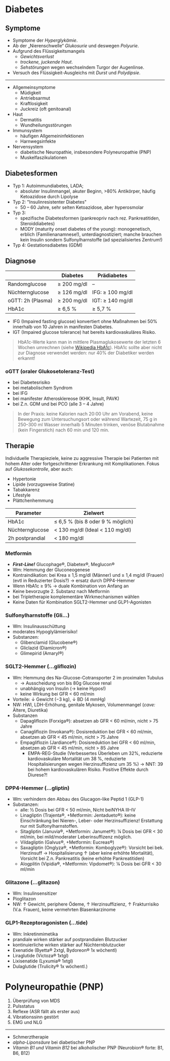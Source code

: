 # Diabetes

## Symptome

- Symptome der *Hyperglykämie*.
- Ab der „Nierenschwelle“ *Glukosurie* und deswegen *Polyurie*.
- Aufgrund des Flüssigkeitsmangels
	- *Gewichtsverlust*
	- *trockene, juckende Haut*.
	- *Sehstörungen* wegen wechselndem Turgor der Augenlinse.
- Versuch des Flüssigkeit-Ausgleichs mit *Durst* und *Polydipsie*.

---

- Allgemeinsymptome
  - Müdigkeit
  - Antriebsarmut
  - Kraftlosigkeit
  - Juckreiz (oft genitoanal)
- Haut
  - Dermatitis
  - Wundheilungsstörungen
- Immunsystem
  - häufigen Allgemeininfektionen
  - Harnwegsinfekte
- Nervensystem
  - diabetische Neuropathie, insbesondere Polyneuropathie (PNP)
  - Muskelfaszikulationen


## Diabetesformen 
* Typ 1: Autoimmundiabetes, LADA;
	* absoluter Insulinmangel, akuter Beginn, >80% Antikörper, häufig Ketoazidose durch Lipolyse
* Typ 2: "Insulinresistenter Diabetes"
	- 50 – 60 Jahre, sehr selten Ketoazidose, aber hyperosmolar
* Typ 3:
	- spezifische Diabetesformen (pankreopriv nach rez. Pankreatitiden, Steroiddiabetes)
	- MODY (maturity onset diabetes of the young): monogenetisch, erblich (Familienanamnese!), unterdiagnostiziert; manche brauchen kein Insulin sondern Sulfonylharnstoffe (ad spezialisiertes Zentrum!)
* Typ 4: Gestationsdiabetes (GDM)

## Diagnose
|                   | Diabetes    | Prädiabetes      |
|-------------------|-------------|------------------|
| Randomglucose     | ≥ 200 mg/dl |               –  |
| Nüchternglucose   | ≥ 126 mg/dl | IFG: ≥ 100 mg/dl |
| oGTT: 2h (Plasma) | ≥ 200 mg/dl | IGT: ≥ 140 mg/dl |
| HbA1c             | ≥ 6,5 %     |          ≥ 5,7 % |

* IFG (Impaired fasting glucose) konvertiert ohne Maßnahmen bei 50% innerhalb von 10 Jahren in manifesten Diabetes.
* IGT (Impaired glucose tolerance) hat bereits kardiovaskuläres Risiko.

> HbA1c-Werte kann man in mittlere Plasmaglukosewerte der letzten 6 Wochen umrechnen (siehe [Wikipedia HbA1c]). HbA1c sollte aber nicht zur Diagnose verwendet werden: nur 40% der Diabetiker werden erkannt!

[Wikipedia HbA1c]: https://de.wikipedia.org/wiki/HbA1c

### oGTT (oraler Glukosetoleranz-Test)

- bei Diabetesrisiko
- bei metabolischem Syndrom
- bei IFG
- bei manifester Atherosklereose (KHK, Insult, PAVK)
- bei Z.n. GDM und bei PCO (alle 3 – 4 Jahre)

> In der Praxis: keine Kalorien nach 20:00 Uhr am Vorabend, keine Bewegung zum Untersuchungsort oder während Wartezeit, 75 g in 250–300 ml Wasser innerhalb 5 Minuten trinken, venöse Blutabnahme (kein Fingerstich) nach 60 min und 120 min.

## Therapie

Individuelle Therapieziele, keine zu aggressive Therapie bei Patienten mit hohem Alter oder fortgeschrittener Erkrankung mit Komplikationen.
Fokus auf *Glukosekontrolle*, aber auch:

* Hypertonie
* Lipide (vorzugsweise Statine)
* Tabakkarenz
* Lifestyle
* Plättchenhemmung

| Parameter       | Zielwert                         |
|-----------------|----------------------------------|
| HbA1c           | ≤ 6,5 % (bis 8 oder 9 % möglich) |
| Nüchternglucose | < 130 mg/dl (Ideal < 110 mg/dl)  |
| 2h postprandial | < 180 mg/dl                      |

### Metformin
* ***First-Line!*** Glucophage®, Diabetex®, Meglucon®
* Wm: Hemmung der Gluconeogenese
* Kontraindikation: bei Krea ≥ 1,5 mg/dl (Männer) und ≥ 1,4 mg/dl (Frauen) (evtl in Reduzierter Dosis?) → ersatz durch DPP4-Hemmer 
* Wenn HbA1c ≥ 9% → duale Kombination von Anfang an
* Keine bevorzugte 2. Substanz nach Metformin
* bei Tripletherapie komplementäre Wirkmechanismen wählen
* Keine Daten für Kombination SGLT2-Hemmer und GLP1-Agonisten

### Sulfonylharnstoffe (Gli…)
* Wm: Insulinausschüttung
* moderates Hypoglylämierisiko!
* Substanzen:
	- Glibenclamid (Glucobene®)
	- Gliclazid (Diamicron®)
	- Glimepirid (Amaryl®)

### SGLT2-Hemmer (…gliflozin)
* Wm: Hemmung des Na-Glucose-Cotransporter 2 im proximalen Tubulus
	- → Ausscheidung von bis 80g Glucose renal
	- unabhängig von Insulin (→ keine Hypos!)
	- keine Wirkung bei GFR < 60 ml/min
* Vorteile: ↓ Gewicht (−3 kg), ↓ BD (4 mmHg)
* NW: HWI, LDH-Erhöhung, genitale Mykosen, Volumenmangel (*cave:* Ältere, Diuretika) 
* Substanzen
	- Dapagliflozin (Forxiga®): absetzen ab GFR < 60 ml/min, nicht > 75 Jahre
	- Canagliflozin (Invokana®): Dosisreduktion bei GFR < 60 ml/min, absetzen ab GFR < 45 ml/min, nicht > 75 Jahre
	- Empagliflozin (Jardiance®): Dosisreduktion bei GFR < 60 ml/min, absetzen ab GFR < 45 ml/min, nicht > 85 Jahre
		- EMPA-REG-Studie (Verbessertes Überleben um 32%, reduzierte kardiovaskuläre Mortalität um 38 %, reduzierte Hospitalisierungen wegen Herzinsuffizienz um 35 %) → NNT: 39 bei hohem kardiovaskulären Risiko. Positive Effekte durch Diurese?!

### DPP4-Hemmer (…gliptin)
* Wm: verhindern den Abbau des Glucagon-like Peptid 1 (GLP-1)
* Substanzen:
	* alle: ½ Dosis bei GFR < 50 ml/min, Nicht beiNYHA III–IV
	* Linagliptin (Trajenta®, +Metformin: Jentadueto®): keine Einschränkung bei Nieren-, Leber- oder Herzinsuffizienz! Erstattung nur mit Sulfonylharnstoffen.
	* Sitagliptin (Januvia®, +Metformin: Janumet®): ¼ Dosis bei GFR < 30 ml/min, bei mild/moderater Leberinsuffizenz möglich.
	* Vildagliptin (Galvus®, +Metformin: Eucreas®)
	* Saxagliptin (Onglyza®, +Metformin: Komboglyze®): Vorsicht bei bek. Herzinsuff → Hospitalisierung ↑ (aber keine erhöhte Mortalität), Vorsicht bei Z.n. Pankreatitis (keine erhöhte Pankreatitiden)
	* Alogplitin (Vipidia®, +Metformin: Vipdomet®): ¼ Dosis bei GFR < 30 ml/min

### Glitazone (…glitazon)
* Wm: Insulinsensitizer
* Pioglitazon
* NW: ↑ Gewicht, periphere Ödeme, ↑ Herzinsuffizienz, ↑ Frakturrisiko (V.a. Frauen), keine vermehrten Blasenkarzinome

### GLP1-Rezeptoragonisten (…tide)
* Wm: Inkretinmimetika
* prandiale wirken stärker auf postprandialen Blutzucker
* kontinuierliche wirken stärker auf Nüchternblutzucker
* Exenatide (Byetta® 2xtgl, Bydoreon® 1x wöchentl)
* Liraglutide (Victoza® 1xtgl)
* Lixisenatide (Lyxumia® 1xtgl)
* Dulaglutide (Trulicity® 1x wöchentl.)

# Polyneuropathie (PNP)

1. Überprüfung von MDS2. Pulsstatus3. Reflexe (ASR fällt als erster aus)4. Vibrationssinn gestört5. EMG und NLG

---

* Schmerztherapie
* *alpha-Liponsäure* bei diabetischer PNP
* *Vitamin B1 und Vitamin B12* bei alkoholischer PNP (Neurobion® forte: B1, B6, B12)